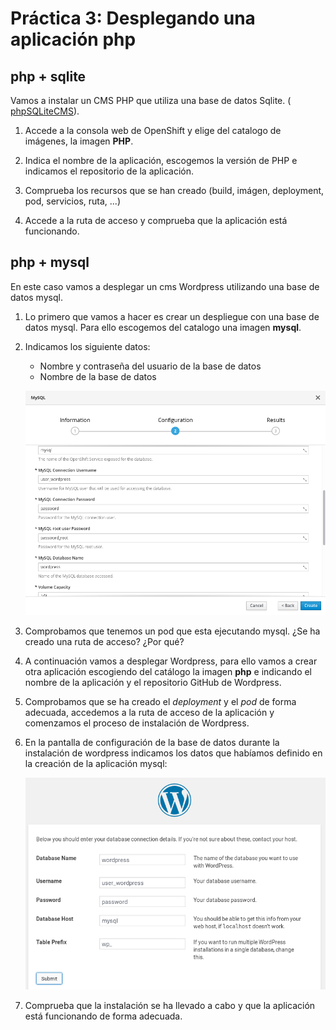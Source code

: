 # Práctica 3: Desplegando una aplicación php

## php + sqlite

Vamos a instalar un CMS PHP que utiliza una base de datos Sqlite. ( [phpSQLiteCMS](https://github.com/ilosuna/phpsqlitecms)).

1. Accede a la consola web de OpenShift y elige del catalogo de imágenes, la imagen **PHP**.

2. Indica el nombre de la aplicación, escogemos la versión de PHP e indicamos el repositorio de la aplicación.

3. Comprueba los recursos que se han creado (build, imágen, deployment, pod, servicios, ruta, ...)

4. Accede a la ruta de acceso y comprueba que la aplicación está funcionando.

## php + mysql

En este caso vamos a desplegar un cms Wordpress utilizando una base de datos mysql.

1. Lo primero que vamos a hacer es crear un despliegue con una base de datos mysql. Para ello escogemos del catalogo una imagen **mysql**.

2. Indicamos los siguiente datos:

    * Nombre y contraseña del usuario de la base de datos
    * Nombre de la base de datos

    ![wp](img/wp1.png)

3. Comprobamos que tenemos un pod que esta ejecutando mysql. ¿Se ha creado una ruta de acceso? ¿Por qué?

4. A continuación vamos a desplegar Wordpress, para ello vamos a crear otra aplicación escogiendo del catálogo la imagen **php** e indicando el nombre de la aplicación y el repositorio GitHub de Wordpress.

5. Comprobamos que se ha creado el *deployment* y el *pod* de forma adecuada, accedemos a la ruta de acceso de la aplicación y comenzamos el proceso de instalación de Wordpress.

6. En la pantalla de configuración de la base de datos durante la instalación de wordpress indicamos los datos que habíamos definido en la creación de la aplicación mysql:

    ![wp](img/wp2.png)

7. Comprueba que la instalación se ha llevado a cabo y que la aplicación está funcionando de forma adecuada. 
